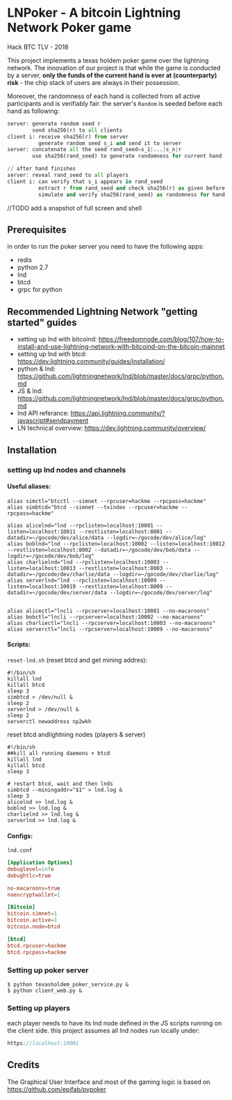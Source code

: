 # LNPoker - A bitcoin Lightning Network Poker game

Hack BTC TLV - 2018

This project implements a texas holdem poker game over the lightning network.
The innovation of our project is that while the game is conducted by a server, **only the funds of the current hand is ever at (counterparty) risk** - the chip stack of users are always in their possession.

Moreover, the randomness of each hand is collected from all active participants and is verifiably fair.
the server's `Random` is seeded before each hand as following:
```python
server: generate random seed r
        send sha256(r) to all clients
client i: receive sha256(r) from server
          generate random seed s_i and send it to server
server: concatenate all the seed rand_seed=s_1|...|s_n|r
        use sha256(rand_seed) to generate randomness for current hand

// after hand finishes
server: reveal rand_seed to all players
client i: can verify that s_i appears in rand_seed
          extract r from rand_seed and check sha256(r) as given before
          simulate and verify sha256(rand_seed) as randomness for hand play
```

//TODO add a snapshot of full screen and shell

## Prerequisites

in order to run the poker server you need to have the following apps:
- redis
- python 2.7
- lnd
- btcd
- grpc for python

## Recommended Lightning Network "getting started" guides

- setting up lnd with bitcoind: https://freedomnode.com/blog/107/how-to-install-and-use-lightning-network-with-bitcoind-on-the-bitcoin-mainnet
- setting up lnd with btcd: https://dev.lightning.community/guides/installation/
- python & lnd: https://github.com/lightningnetwork/lnd/blob/master/docs/grpc/python.md
- JS & lnd: https://github.com/lightningnetwork/lnd/blob/master/docs/grpc/python.md
- lnd API referance: https://api.lightning.community/?javascript#sendpayment
- LN technical overview: https://dev.lightning.community/overview/

## Installation
### setting up lnd nodes and channels

#### Useful aliases:
```shell
alias simctl="btcctl --simnet --rpcuser=hackme --rpcpass=hackme"
alias simbtcd="btcd --simnet --txindex --rpcuser=hackme --rpcpass=hackme"

alias alicelnd="lnd --rpclisten=localhost:10001 --listen=localhost:10011 --restlisten=localhost:8001 --datadir=~/gocode/dev/alice/data --logdir=~/gocode/dev/alice/log"
alias boblnd="lnd --rpclisten=localhost:10002 --listen=localhost:10012 --restlisten=localhost:8002 --datadir=~/gocode/dev/bob/data --logdir=~/gocode/dev/bob/log"
alias charlielnd="lnd --rpclisten=localhost:10003 --listen=localhost:10013 --restlisten=localhost:8003 --datadir=~/gocode/dev/charlie/data --logdir=~/gocode/dev/charlie/log"
alias serverlnd="lnd --rpclisten=localhost:10009 --listen=localhost:10019 --restlisten=localhost:8009 --datadir=~/gocode/dev/server/data --logdir=~/gocode/dev/server/log"


alias alicectl="lncli --rpcserver=localhost:10001 --no-macaroons"
alias bobctl="lncli --rpcserver=localhost:10002 --no-macaroons"
alias charliectl="lncli --rpcserver=localhost:10003 --no-macaroons"
alias serverctl="lncli --rpcserver=localhost:10009 --no-macaroons"
```

#### Scripts:

`reset-lnd.sh` (reset btcd and get mining addres):
```shell
#!/bin/sh
killall lnd
killall btcd
sleep 3
simbtcd > /dev/null &
sleep 2
serverlnd > /dev/null &
sleep 2
serverctl newaddress np2wkh
```

reset btcd andlightning nodes (players & server)
```shell
#!/bin/sh
##kill all running daemons + btcd
killall lnd
killall btcd
sleep 3

# restart btcd, wait and then lnds
simbtcd --miningaddr="$1" > lnd.log &
sleep 3
alicelnd >> lnd.log &
boblnd >> lnd.log &
charlielnd >> lnd.log &
serverlnd >> lnd.log &
```

#### Configs:

`lnd.conf`
```conf
[Application Options]
debuglevel=info
debughtlc=true

no-macaroons=true
noencryptwallet=1

[Bitcoin]
bitcoin.simnet=1
bitcoin.active=1
bitcoin.node=btcd

[btcd]
btcd.rpcuser=hackme
btcd.rpcpass=hackme
```

### Setting up poker server
```shell
$ python texasholdem_poker_service.py &
$ python client_web.py &
```

### Setting up players
each player needs to have its lnd node defined in the JS scripts running on the client side.
this project assumes all lnd nodes run locally under:
```javascript
https://localhost:10001
```

## Credits

The Graphical User Interface and most of the gaming logic is based on https://github.com/epifab/pypoker
